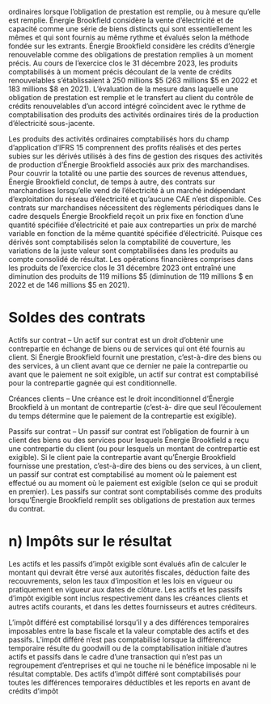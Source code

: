 ordinaires lorsque l’obligation de prestation est remplie, ou à mesure qu’elle est remplie. Énergie Brookfield considère la vente d’électricité et de capacité comme une série de biens distincts qui sont essentiellement les mêmes et qui sont fournis au même rythme et évalués selon la méthode fondée sur les extrants. Énergie Brookfield considère les crédits d’énergie renouvelable comme des obligations de prestation remplies à un moment précis. Au cours de l’exercice clos le 31 décembre 2023, les produits comptabilisés à un moment précis découlant de la vente de crédits renouvelables s’établissaient à 250 millions $\$ 5$ (263 millions $\$ 5$ en 2022 et 183 millions $\$ 8$ en 2021). L’évaluation de la mesure dans laquelle une obligation de prestation est remplie et le transfert au client du contrôle de crédits renouvelables d’un accord intégré coïncident avec le rythme de comptabilisation des produits des activités ordinaires tirés de la production d’électricité sous-jacente.  

Les produits des activités ordinaires comptabilisés hors du champ d’application d’IFRS 15 comprennent des profits réalisés et des pertes subies sur les dérivés utilisés à des fins de gestion des risques des activités de production d’Énergie Brookfield associés aux prix des marchandises. Pour couvrir la totalité ou une partie des sources de revenus attendues, Énergie Brookfield conclut, de temps à autre, des contrats sur marchandises lorsqu’elle vend de l’électricité à un marché indépendant d’exploitation du réseau d’électricité et qu’aucune CAE n’est disponible. Ces contrats sur marchandises nécessitent des règlements périodiques dans le cadre desquels Énergie Brookfield reçoit un prix fixe en fonction d’une quantité spécifiée d’électricité et paie aux contreparties un prix de marché variable en fonction de la même quantité spécifiée d’électricité. Puisque ces dérivés sont comptabilisés selon la comptabilité de couverture, les variations de la juste valeur sont comptabilisées dans les produits au compte consolidé de résultat. Les opérations financières comprises dans les produits de l’exercice clos le 31 décembre 2023 ont entraîné une diminution des produits de 119 millions $\$ 5$ (diminution de 119 millions \$ en 2022 et de 146 millions $\$ 5$ en 2021).  

# Soldes des contrats  

Actifs sur contrat – Un actif sur contrat est un droit d’obtenir une contrepartie en échange de biens ou de services qui ont été fournis au client. Si Énergie Brookfield fournit une prestation, c’est-à-dire des biens ou des services, à un client avant que ce dernier ne paie la contrepartie ou avant que le paiement ne soit exigible, un actif sur contrat est comptabilisé pour la contrepartie gagnée qui est conditionnelle.  

Créances clients – Une créance est le droit inconditionnel d’Énergie Brookfield à un montant de contrepartie (c’est-à- dire que seul l’écoulement du temps détermine que le paiement de la contrepartie est exigible).  

Passifs sur contrat – Un passif sur contrat est l’obligation de fournir à un client des biens ou des services pour lesquels Énergie Brookfield a reçu une contrepartie du client (ou pour lesquels un montant de contrepartie est exigible). Si le client paie la contrepartie avant qu’Énergie Brookfield fournisse une prestation, c’est-à-dire des biens ou des services, à un client, un passif sur contrat est comptabilisé au moment où le paiement est effectué ou au moment où le paiement est exigible (selon ce qui se produit en premier). Les passifs sur contrat sont comptabilisés comme des produits lorsqu’Énergie Brookfield remplit ses obligations de prestation aux termes du contrat.  

# n) Impôts sur le résultat  

Les actifs et les passifs d’impôt exigible sont évalués afin de calculer le montant qui devrait être versé aux autorités fiscales, déduction faite des recouvrements, selon les taux d’imposition et les lois en vigueur ou pratiquement en vigueur aux dates de clôture. Les actifs et les passifs d’impôt exigible sont inclus respectivement dans les créances clients et autres actifs courants, et dans les dettes fournisseurs et autres créditeurs.  

L’impôt différé est comptabilisé lorsqu’il y a des différences temporaires imposables entre la base fiscale et la valeur comptable des actifs et des passifs. L’impôt différé n’est pas comptabilisé lorsque la différence temporaire résulte du goodwill ou de la comptabilisation initiale d’autres actifs et passifs dans le cadre d’une transaction qui n’est pas un regroupement d’entreprises et qui ne touche ni le bénéfice imposable ni le résultat comptable. Des actifs d’impôt différé sont comptabilisés pour toutes les différences temporaires déductibles et les reports en avant de crédits d’impôt  